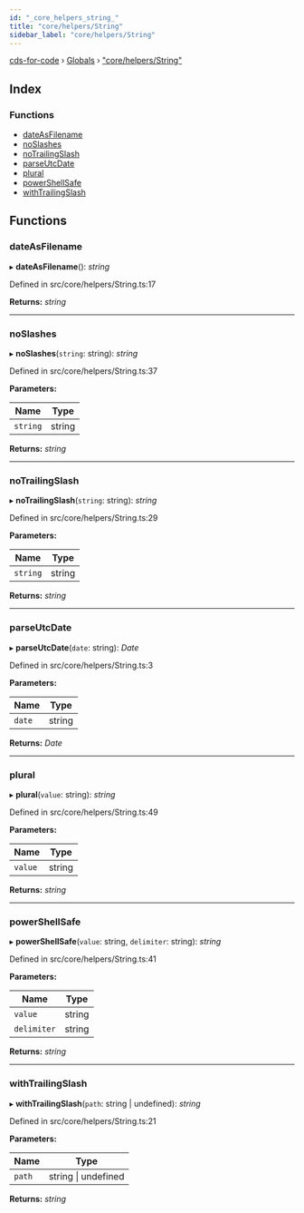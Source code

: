 ```yaml
---
id: "_core_helpers_string_"
title: "core/helpers/String"
sidebar_label: "core/helpers/String"
---
```


[cds-for-code](../index.md) › [Globals](../globals.md) › ["core/helpers/String"](_core_helpers_string_.md)

## Index

### Functions

* [dateAsFilename](_core_helpers_string_.md#dateasfilename)
* [noSlashes](_core_helpers_string_.md#noslashes)
* [noTrailingSlash](_core_helpers_string_.md#notrailingslash)
* [parseUtcDate](_core_helpers_string_.md#parseutcdate)
* [plural](_core_helpers_string_.md#plural)
* [powerShellSafe](_core_helpers_string_.md#powershellsafe)
* [withTrailingSlash](_core_helpers_string_.md#withtrailingslash)

## Functions

###  dateAsFilename

▸ **dateAsFilename**(): *string*

Defined in src/core/helpers/String.ts:17

**Returns:** *string*

___

###  noSlashes

▸ **noSlashes**(`string`: string): *string*

Defined in src/core/helpers/String.ts:37

**Parameters:**

Name | Type |
------ | ------ |
`string` | string |

**Returns:** *string*

___

###  noTrailingSlash

▸ **noTrailingSlash**(`string`: string): *string*

Defined in src/core/helpers/String.ts:29

**Parameters:**

Name | Type |
------ | ------ |
`string` | string |

**Returns:** *string*

___

###  parseUtcDate

▸ **parseUtcDate**(`date`: string): *Date*

Defined in src/core/helpers/String.ts:3

**Parameters:**

Name | Type |
------ | ------ |
`date` | string |

**Returns:** *Date*

___

###  plural

▸ **plural**(`value`: string): *string*

Defined in src/core/helpers/String.ts:49

**Parameters:**

Name | Type |
------ | ------ |
`value` | string |

**Returns:** *string*

___

###  powerShellSafe

▸ **powerShellSafe**(`value`: string, `delimiter`: string): *string*

Defined in src/core/helpers/String.ts:41

**Parameters:**

Name | Type |
------ | ------ |
`value` | string |
`delimiter` | string |

**Returns:** *string*

___

###  withTrailingSlash

▸ **withTrailingSlash**(`path`: string | undefined): *string*

Defined in src/core/helpers/String.ts:21

**Parameters:**

Name | Type |
------ | ------ |
`path` | string &#124; undefined |

**Returns:** *string*
